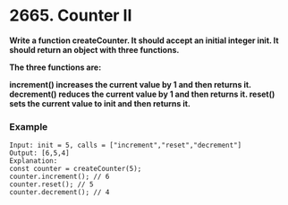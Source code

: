 # 2665. Counter II

**Write a function createCounter. It should accept an initial integer init. It should return an object with three functions.**

**The three functions are:**

**increment() increases the current value by 1 and then returns it.
decrement() reduces the current value by 1 and then returns it.
reset() sets the current value to init and then returns it.**

### Example

```
Input: init = 5, calls = ["increment","reset","decrement"]
Output: [6,5,4]
Explanation:
const counter = createCounter(5);
counter.increment(); // 6
counter.reset(); // 5
counter.decrement(); // 4
```